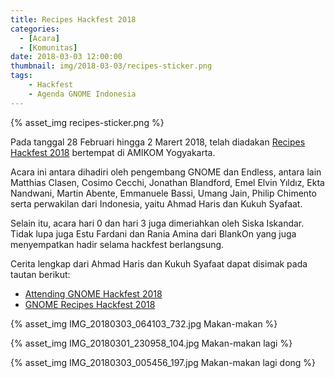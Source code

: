 ```yaml
---
title: Recipes Hackfest 2018
categories:
  - [Acara]
  - [Komunitas]
date: 2018-03-03 12:00:00
thumbnail: img/2018-03-03/recipes-sticker.png
tags: 
    - Hackfest
    - Agenda GNOME Indonesia
---
```


{% asset_img recipes-sticker.png %}

Pada tanggal 28 Februari hingga 2 Marert 2018, telah diadakan [Recipes Hackfest 2018](https://wiki.gnome.org/Hackfests/Recipes2018) bertempat di AMIKOM Yogyakarta.

Acara ini antara dihadiri oleh pengembang GNOME dan Endless, antara lain Matthias Clasen, Cosimo Cecchi, Jonathan Blandford, Emel Elvin Yıldız, Ekta Nandwani, Martin Abente, Emmanuele Bassi, Umang Jain, Philip Chimento serta perwakilan dari Indonesia, yaitu Ahmad Haris dan Kukuh Syafaat.
<!--more-->
Selain itu, acara hari 0 dan hari 3 juga dimeriahkan oleh Siska Iskandar. Tidak lupa juga Estu Fardani dan Rania Amina dari BlankOn yang juga menyempatkan hadir selama hackfest berlangsung.

Cerita lengkap dari Ahmad Haris dan Kukuh Syafaat dapat disimak pada tautan berikut:

* [Attending GNOME Hackfest 2018](https://ahmadharis.wordpress.com/2018/03/07/attending-gnome-hackfest-2018/)
* [GNOME Recipes Hackfest 2018](https://blogs.gnome.org/cho2/2018/03/09/gnome-recipes-hackfest-2018/)

{% asset_img IMG_20180303_064103_732.jpg Makan-makan %}

{% asset_img IMG_20180301_230958_104.jpg Makan-makan lagi %}

{% asset_img IMG_20180303_005456_197.jpg Makan-makan lagi dong %}
